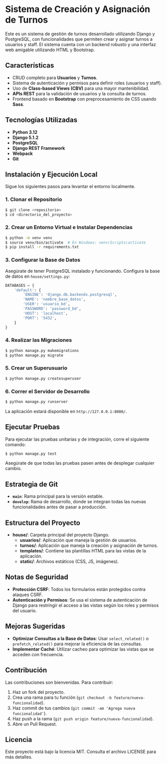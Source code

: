 
# Sistema de Creación y Asignación de Turnos

Este es un sistema de gestión de turnos desarrollado utilizando Django y PostgreSQL, con funcionalidades que permiten crear y asignar turnos a usuarios y staff. El sistema cuenta con un backend robusto y una interfaz web amigable utilizando HTML y Bootstrap.

## Características

- CRUD completo para **Usuarios** y **Turnos**.
- Sistema de autenticación y permisos para definir roles (usuarios y staff).
- Uso de **Class-based Views (CBV)** para una mayor mantenibilidad.
- **APIs REST** para la validación de usuarios y la consulta de turnos.
- Frontend basado en **Bootstrap** con preprocesamiento de CSS usando **Sass**.

## Tecnologías Utilizadas

- **Python 3.12**
- **Django 5.1.2**
- **PostgreSQL**
- **Django REST Framework**
- **Webpack**
- **Git**

## Instalación y Ejecución Local

Sigue los siguientes pasos para levantar el entorno localmente.

### 1. Clonar el Repositorio

```sh
$ git clone <repositorio>
$ cd <directorio_del_proyecto>
```

### 2. Crear un Entorno Virtual e Instalar Dependencias

```sh
$ python -m venv venv
$ source venv/bin/activate  # En Windows: venv\Scripts\activate
$ pip install -r requirements.txt
```

### 3. Configurar la Base de Datos

Asegúrate de tener PostgreSQL instalado y funcionando. Configura la base de datos en `house/settings.py`:

```python
DATABASES = {
    'default': {
        'ENGINE': 'django.db.backends.postgresql',
        'NAME': 'nombre_base_datos',
        'USER': 'usuario_bd',
        'PASSWORD': 'password_bd',
        'HOST': 'localhost',
        'PORT': '5432',
    }
}
```

### 4. Realizar las Migraciones

```sh
$ python manage.py makemigrations
$ python manage.py migrate
```

### 5. Crear un Superusuario

```sh
$ python manage.py createsuperuser
```

### 6. Correr el Servidor de Desarrollo

```sh
$ python manage.py runserver
```

La aplicación estará disponible en `http://127.0.0.1:8000/`.

## Ejecutar Pruebas

Para ejecutar las pruebas unitarias y de integración, corre el siguiente comando:

```sh
$ python manage.py test
```

Asegúrate de que todas las pruebas pasen antes de desplegar cualquier cambio.

## Estrategia de Git

- **`main`**: Rama principal para la versión estable.
- **`develop`**: Rama de desarrollo, donde se integran todas las nuevas funcionalidades antes de pasar a producción.

## Estructura del Proyecto

- **house/**: Carpeta principal del proyecto Django.
  - **usuarios/**: Aplicación que maneja la gestión de usuarios.
  - **turnos/**: Aplicación que maneja la creación y asignación de turnos.
  - **templates/**: Contiene las plantillas HTML para las vistas de la aplicación.
  - **static/**: Archivos estáticos (CSS, JS, imágenes).

## Notas de Seguridad

- **Protección CSRF**: Todos los formularios están protegidos contra ataques CSRF.
- **Autenticación y Permisos**: Se usa el sistema de autenticación de Django para restringir el acceso a las vistas según los roles y permisos del usuario.

## Mejoras Sugeridas

- **Optimizar Consultas a la Base de Datos**: Usar `select_related()` o `prefetch_related()` para mejorar la eficiencia de las consultas.
- **Implementar Caché**: Utilizar cacheo para optimizar las vistas que se acceden con frecuencia.

## Contribución

Las contribuciones son bienvenidas. Para contribuir:

1. Haz un fork del proyecto.
2. Crea una rama para tu función (`git checkout -b feature/nueva-funcionalidad`).
3. Haz commit de tus cambios (`git commit -am 'Agrega nueva funcionalidad'`).
4. Haz push a la rama (`git push origin feature/nueva-funcionalidad`).
5. Abre un Pull Request.

## Licencia

Este proyecto está bajo la licencia MIT. Consulta el archivo LICENSE para más detalles.

